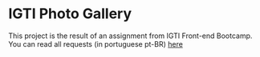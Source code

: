 # IGTI Photo Gallery

This project is the result of an assignment from IGTI Front-end Bootcamp.
You can read all requests (in portuguese pt-BR) [here](http://www.google.com)

